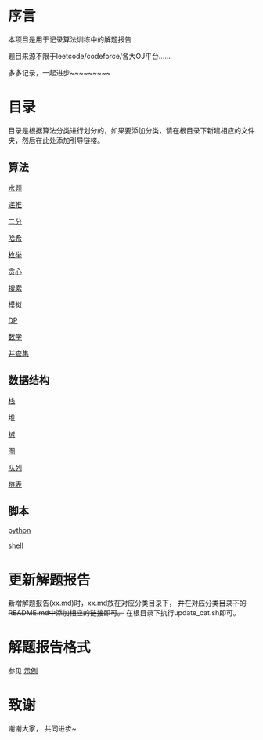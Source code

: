 # 序言
本项目是用于记录算法训练中的解题报告

题目来源不限于leetcode/codeforce/各大OJ平台......

多多记录，一起进步~~~~~~~~~

# 目录
目录是根据算法分类进行划分的，如果要添加分类，请在根目录下新建相应的文件夹，然后在此处添加引导链接。

## 算法

[水题](./水题/README.md)

[递推](./递推/README.md)

[二分](./二分/README.md)

[哈希](./哈希/README.md)

[枚举](./枚举/README.md)

[贪心](./贪心/README.md)

[搜索](./搜索/README.md)

[模拟](./模拟/README.md)

[DP](./DP/README.md)

[数学](./数学/README.md)

[并查集](./并查集/README.md)

## 数据结构

[栈](./栈/README.md)

[堆](./堆/README.md)

[树](./树/README.md)

[图](./图/README.md)

[队列](./队列/README.md)

[链表](./链表/README.md)

## 脚本

[python](./python/README.md)

[shell](./shell/README.md)

# 更新解题报告
新增解题报告(xx.md)时，xx.md放在对应分类目录下， ~~并在对应分类目录下的README.md中添加相应的链接即可。~~ 在根目录下执行update_cat.sh即可。

# 解题报告格式
参见 [示例](example.md)

# 致谢
谢谢大家， 共同进步~

